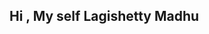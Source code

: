 ## Hi , My self Lagishetty Madhu

<!--
## 👋 Hi there, I'm Madhu Lagishetty!
I'm a passionate **Frontend Developer** who loves to build responsive, interactive, and user-friendly web applications using **ReactJS**, **TailwindCSS**, and **JavaScript****Node.js**, **Express**,.  
Currently diving deeper into **Full-Stack Development** with **MongoDB** 🚀
Here are some ideas to get you started:
-### 🧠 Currently Learning
- 🔭 Next.js | TypeScript | Framer Motion
- 💡 Full Stack MERN (MongoDB, Express, React, Node)
- 🔐 Firebase Auth, Stripe, Razorpay integration
- 📱 React Native (Mobile App Development)

### 📫 How to Reach Me
- 📧 Email: madhuulagishetty@gmail.com
- 💬 Ask me about: React, Tailwind, Firebase, APIs, Full-Stack Development

### ✨ Fun Fact

I love solving logic problems and making visually appealing UI designs!
-->
